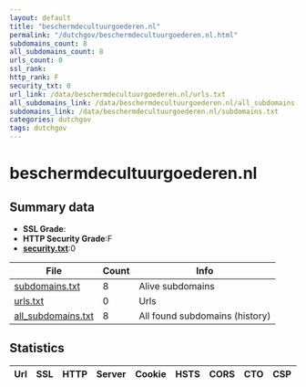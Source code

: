 ```yaml
---
layout: default
title: "beschermdecultuurgoederen.nl"
permalink: "/dutchgov/beschermdecultuurgoederen.nl.html"
subdomains_count: 8
all_subdomains_count: 8
urls_count: 0
ssl_rank: 
http_rank: F
security_txt: 0
url_link: /data/beschermdecultuurgoederen.nl/urls.txt
all_subdomains_link: /data/beschermdecultuurgoederen.nl/all_subdomains.txt
subdomains_link: /data/beschermdecultuurgoederen.nl/subdomains.txt
categories: dutchgov
tags: dutchgov
---
```



# beschermdecultuurgoederen.nl
## Summary data


 - **SSL Grade**:
 - **HTTP Security Grade**:F
 - **[security.txt](https://www.digitaleoverheid.nl/nieuws/standaard-security-txt-nu-verplicht-voor-overheid/)**:0


| File       | Count | Info |
|------------|-------|------|
|[subdomains.txt](/DutchGovScope/data/beschermdecultuurgoederen.nl/subdomains.txt)|8|Alive subdomains|
|[urls.txt](/DutchGovScope/data/beschermdecultuurgoederen.nl/urls.txt)|0|Urls|
|[all_subdomains.txt](/DutchGovScope/data/beschermdecultuurgoederen.nl/all_subdomains.txt)|8|All found subdomains (history)|


## Statistics


| Url | SSL | HTTP | Server | Cookie | HSTS | CORS | CTO | CSP | XFO | XXP | RP |FP| Tech |Title |
|--------|-------|-------|------|------|------|------|------|------|------|------|------|------|------|------|

